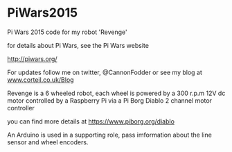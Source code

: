 # PiWars2015
Pi Wars 2015 code for my robot 'Revenge' 

for details about Pi Wars, see the Pi Wars website 

http://piwars.org/

For updates follow me on twitter, @CannonFodder or see my blog at www.corteil.co.uk/Blog

Revenge is a 6 wheeled robot, each wheel is powered by a 300 r.p.m 12V dc motor controlled by a Raspberry Pi via a Pi Borg Diablo 2 channel motor controller

you can find more details at https://www.piborg.org/diablo

An Arduino is used in a supporting role, pass imformation about the line sensor and wheel encoders.
